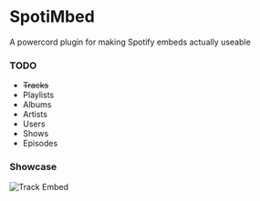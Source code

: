 # SpotiMbed
A powercord plugin for making Spotify embeds actually useable

### TODO
- ~~Tracks~~
- Playlists
- Albums
- Artists
- Users
- Shows
- Episodes

### Showcase
![Track Embed](https://i.imgur.com/zDPB8aL.png)
